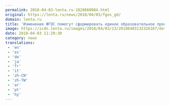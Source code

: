 ```yaml
---
permalink: 2018-04-03-lenta.ru-1028660984.html
original: https://lenta.ru/news/2018/04/03/fgos_gd/
domain: lenta.ru
title: 'Изменения ФГОС помогут сформировать единое образовательное пространство'
image: https://icdn.lenta.ru/images/2018/04/03/13/20180403132326167/detail_bcb1a463df2b97928a1a6de3fe3c81fb.jpg
date: 2018-04-03 11:29:30
category: news
translations: 
 - 'en'
 - 'es'
 - 'de'
 - 'ja'
 - 'fr'
 - 'it'
 - 'zh-CN'
 - 'zh-TW'
 - 'ar'
 - 'pt'
 - 'hy'
---
```


